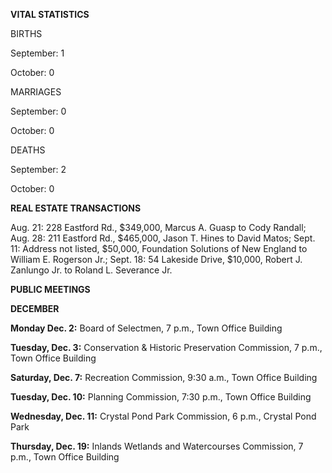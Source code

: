 **VITAL STATISTICS**

BIRTHS

September: 1

October: 0

MARRIAGES

September: 0

October: 0

DEATHS

September: 2

October: 0

**REAL ESTATE TRANSACTIONS**

Aug. 21: 228 Eastford Rd., \$349,000, Marcus A. Guasp to Cody Randall;
Aug. 28: 211 Eastford Rd., \$465,000, Jason T. Hines to David Matos;
Sept. 11: Address not listed, \$50,000, Foundation Solutions of New
England to William E. Rogerson Jr.; Sept. 18: 54 Lakeside Drive,
\$10,000, Robert J. Zanlungo Jr. to Roland L. Severance Jr.

**PUBLIC MEETINGS**

**DECEMBER**

**Monday Dec. 2:** Board of Selectmen, 7 p.m., Town Office Building

**Tuesday, Dec. 3:** Conservation & Historic Preservation Commission, 7
p.m., Town Office Building

**Saturday, Dec. 7:** Recreation Commission, 9:30 a.m., Town Office
Building

**Tuesday, Dec. 10:** Planning Commission, 7:30 p.m., Town Office
Building

**Wednesday, Dec. 11:** Crystal Pond Park Commission, 6 p.m., Crystal
Pond Park

**Thursday, Dec. 19:** Inlands Wetlands and Watercourses Commission, 7
p.m., Town Office Building

